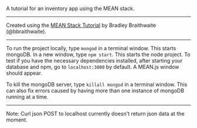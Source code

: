 A tutorial for an inventory app using the MEAN stack.
___
Created using the [MEAN Stack Tutorial](http://www.bradoncode.com/tutorials/learn-mean-stack-tutorial/) by Bradley Braithwaite (@bbraithwaite).
___
To run the project locally, type `mongod` in a terminal window. This starts mongoDB. In a new window, type `npm start`. This starts the node project. To test if you have the necessary dependencies installed, after starting your database and npm, go to `localhost:3000` by default. A MEAN.js window should appear.

To kill the mongoDB server, type `killall mongod` in a terminal window. This can also fix errors caused by having more than one instance of mongoDB running at a time.
___

Note: Curl json POST to localhost currently doesn't return json data at the moment.
